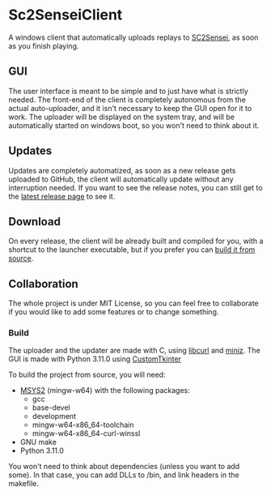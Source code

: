 # Sc2SenseiClient
A windows client that automatically uploads replays to [SC2Sensei](https://sc2sensei.top/), as soon as you finish playing.

## GUI
The user interface is meant to be simple and to just have what is strictly needed.
The front-end of the client is completely autonomous from the actual auto-uploader, and it isn't necessary to keep the GUI open for it to work.
The uploader will be displayed on the system tray, and will be automatically started on windows boot, so you won't need to think about it.

## Updates
Updates are completely automatized, as soon as a new release gets uploaded to GitHub, the client will automatically update without any interruption needed.
If you want to see the release notes, you can still get to the [latest release page](https://github.com/TommasoTodescato/SC2SenseiClient/releases/latest/) to see it.

## Download
On every release, the client will be already built and compiled for you, with a shortcut to the launcher executable, but if you prefer you can [build it from source](#build).

## Collaboration
The whole project is under MIT License, so you can feel free to collaborate if you would like to add some features or to change something.
### Build
The uploader and the updater are made with C, using [libcurl](https://curl.se/libcurl/) and [miniz](https://github.com/richgel999/miniz).
The GUI is made with Python 3.11.0 using [CustomTkinter](https://github.com/TomSchimansky/CustomTkinter)

To build the project from source, you will need:
  - [MSYS2](https://www.msys2.org/) (mingw-w64) with the following packages:
      - gcc
      - base-devel
      - development
      - mingw-w64-x86_64-toolchain
      - mingw-w64-x86_64-curl-winssl
  - GNU make
  - Python 3.11.0

You won't need to think about dependencies (unless you want to add some).
In that case, you can add DLLs to /bin, and link headers in the makefile.
